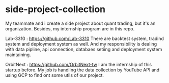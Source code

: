 # side-project-collection
My teammate and i create a side project about quant trading, but it's an organization. Besides, my internship program are in this repo.

Lab-3310 : https://github.com/Lab-3310
There are backtest system, tradind system and deployment system as well. And my responsibility is dealing with data pipline, api connection, databaes setiing and deployment system maintaining.

OrbitNext : https://github.com/OrbitNext-tw
I am the internship of this startup before. My job is handling the data collection by YouTube API and using GCP to find ont some utils of our project.
